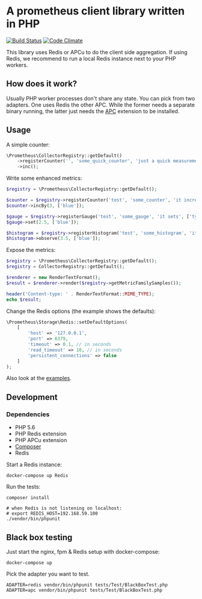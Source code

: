 # A prometheus client library written in PHP

[![Build Status](https://travis-ci.org/Jimdo/prometheus_client_php.svg?branch=master)](https://travis-ci.org/Jimdo/prometheus_client_php)
[![Code Climate](https://codeclimate.com/github/Jimdo/prometheus_client_php.png)](https://codeclimate.com/github/Jimdo/prometheus_client_php)


This library uses Redis or APCu to do the client side aggregation.
If using Redis, we recommend to run a local Redis instance next to your PHP workers.

## How does it work?

Usually PHP worker processes don't share any state.
You can pick from two adapters.
One uses Redis the other APC.
While the former needs a separate binary running, the latter just needs the [APC](https://pecl.php.net/package/APCU) extension to be installed.

## Usage

A simple counter:
```php
\Prometheus\CollectorRegistry::getDefault()
    ->registerCounter('', 'some_quick_counter', 'just a quick measurement')
    ->inc();
```

Write some enhanced metrics:
```php
$registry = \Prometheus\CollectorRegistry::getDefault();

$counter = $registry->registerCounter('test', 'some_counter', 'it increases', ['type']);
$counter->incBy(3, ['blue']);

$gauge = $registry->registerGauge('test', 'some_gauge', 'it sets', ['type']);
$gauge->set(2.5, ['blue']);

$histogram = $registry->registerHistogram('test', 'some_histogram', 'it observes', ['type'], [0.1, 1, 2, 3.5, 4, 5, 6, 7, 8, 9]);
$histogram->observe(3.5, ['blue']);
```

Expose the metrics:
```php
$registry = \Prometheus\CollectorRegistry::getDefault();
$registry = CollectorRegistry::getDefault();

$renderer = new RenderTextFormat();
$result = $renderer->render($registry->getMetricFamilySamples());

header('Content-type: ' . RenderTextFormat::MIME_TYPE);
echo $result;
```

Change the Redis options (the example shows the defaults):
```php
\Prometheus\Storage\Redis::setDefaultOptions(
    [
        'host' => '127.0.0.1',
        'port' => 6379,
        'timeout' => 0.1, // in seconds
        'read_timeout' => 10, // in seconds
        'persistent_connections' => false
    ]
);
```

Also look at the [examples](examples).

## Development

### Dependencies

* PHP 5.6
* PHP Redis extension
* PHP APCu extension
* [Composer](https://getcomposer.org/doc/00-intro.md#installation-linux-unix-osx)
* Redis

Start a Redis instance:
```
docker-compose up Redis
```

Run the tests:
```
composer install

# when Redis is not listening on localhost:
# export REDIS_HOST=192.168.59.100
./vendor/bin/phpunit
```

## Black box testing

Just start the nginx, fpm & Redis setup with docker-compose:
```
docker-compose up
```
Pick the adapter you want to test.

```
ADAPTER=redis vendor/bin/phpunit tests/Test/BlackBoxTest.php
ADAPTER=apc vendor/bin/phpunit tests/Test/BlackBoxTest.php
```
